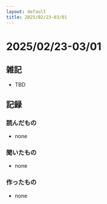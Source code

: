 ```yaml
---
layout: default
title: 2025/02/23-03/01
---
```


# 2025/02/23-03/01

## 雑記

* TBD

## 記録

### 読んだもの

* none

### 聞いたもの

* none

### 作ったもの

* none
